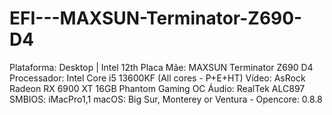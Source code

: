 # EFI---MAXSUN-Terminator-Z690-D4
Plataforma: Desktop | Intel 12th Placa Mãe: MAXSUN Terminator Z690 D4 Processador: Intel Core i5 13600KF (All cores - P+E+HT) Vídeo: AsRock Radeon RX 6900 XT 16GB Phantom Gaming OC  Áudio: RealTek ALC897  SMBIOS: iMacPro1,1 macOS: Big Sur, Monterey or Ventura - Opencore: 0.8.8

